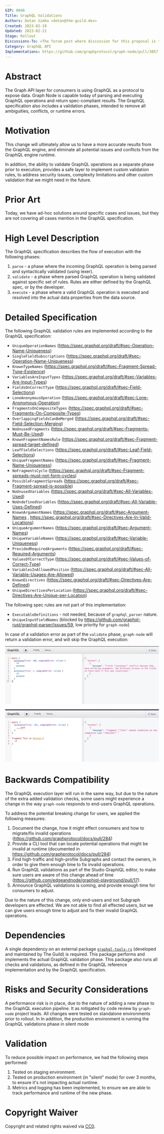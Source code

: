 ```yaml
---
GIP: 0046
Title: GraphQL Validations
Authors: Dotan Simha <dotan@the-guild.dev>
Created: 2023-02-19
Updated: 2023-02-21
Stage: Rollout
Discussions-To: <The forum post where discussion for this proposal is taking place.>
Category: GraphQL API
Implementations: https://github.com/graphprotocol/graph-node/pull/3057
---
```


# Abstract

The Graph API layer for consumers is using GraphQL as a protocol to expose data. Graph Node is capable today of parsing and executing GraphQL operations and return spec-compliant results.
The GraphQL specification also includes a validation phases, intended to remove all ambiguities, conflicts, or runtime errors.

# Motivation

This change will ultimately allow us to have a more accurate results from the GraphQL engine, and eliminate all potential issues and conflicts from the GraphQL engine runtime.

In addition, the ability to validate GraphQL operations as a separate phase prior to execution, provides a safe layer to implement custom validation rules, to address security issues, complexity limitations and other custom validation that we might need in the future.

# Prior Art

Today, we have ad-hoc solutions around specific cases and issues, but they are not covering all cases mention in the GraphQL specification.

# High Level Description

The GraphQL specification describes the flow of execution with the following phases:

1. `parse` - a phase where the incoming GraphQL operation is being parsed and syntactically validated (using lexer).
2. `validate` - a phase where parsed GraphQL operation is being validated against specific set of rules. Rules are either defined by the GraphQL spec, or by the developer.
3. `execute` - a phase where a valid GraphQL operation is executed and resolved into the actual data properties from the data source.

# Detailed Specification

The following GraphQL validation rules are implemented according to the GraphQL specification:

- `UniqueOperationNames` (https://spec.graphql.org/draft/#sec-Operation-Name-Uniqueness)
- `SingleFieldSubscriptions` (https://spec.graphql.org/draft/#sec-Operation-Name-Uniqueness)
- `KnownTypeNames` (https://spec.graphql.org/draft/#sec-Fragment-Spread-Type-Existence)
- `VariablesAreInputTypes` (https://spec.graphql.org/draft/#sec-Variables-Are-Input-Types)
- `FieldsOnCorrectType` (https://spec.graphql.org/draft/#sec-Field-Selections)
- `LoneAnonymousOperation` (https://spec.graphql.org/draft/#sec-Lone-Anonymous-Operation)
- `FragmentsOnCompositeTypes` (https://spec.graphql.org/draft/#sec-Fragments-On-Composite-Types)
- `OverlappingFieldsCanBeMerged` (https://spec.graphql.org/draft/#sec-Field-Selection-Merging)
- `NoUnusedFragments` (https://spec.graphql.org/draft/#sec-Fragments-Must-Be-Used)
- `KnownFragmentNamesRule` (https://spec.graphql.org/draft/#sec-Fragment-spread-target-defined)
- `LeafFieldSelections` (https://spec.graphql.org/draft/#sec-Leaf-Field-Selections)
- `UniqueFragmentNames` (https://spec.graphql.org/draft/#sec-Fragment-Name-Uniqueness)
- `NoFragmentsCycle` (https://spec.graphql.org/draft/#sec-Fragment-spreads-must-not-form-cycles)
- `PossibleFragmentSpreads` (https://spec.graphql.org/draft/#sec-Fragment-spread-is-possible)
- `NoUnusedVariables` (https://spec.graphql.org/draft/#sec-All-Variables-Used)
- `NoUndefinedVariables` (https://spec.graphql.org/draft/#sec-All-Variable-Uses-Defined)
- `KnownArgumentNames` (https://spec.graphql.org/draft/#sec-Argument-Names , https://spec.graphql.org/draft/#sec-Directives-Are-In-Valid-Locations)
- `UniqueArgumentNames` (https://spec.graphql.org/draft/#sec-Argument-Names)
- `UniqueVariableNames` (https://spec.graphql.org/draft/#sec-Variable-Uniqueness)
- `ProvidedRequiredArguments` (https://spec.graphql.org/draft/#sec-Required-Arguments)
- `ValuesOfCorrectType` (https://spec.graphql.org/draft/#sec-Values-of-Correct-Type)
- `VariablesInAllowedPosition` (https://spec.graphql.org/draft/#sec-All-Variable-Usages-Are-Allowed)
- `KnownDirectives` (https://spec.graphql.org/draft/#sec-Directives-Are-Defined)
- `UniqueDirectivesPerLocation` (https://spec.graphql.org/draft/#sec-Directives-Are-Unique-per-Location)

The following spec rules are not part of this implementation:

- `ExecutableDefinitions` - not needed, because of `graphql_parser` nature.
- `UniqueInputFieldNames` (blocked by https://github.com/graphql-rust/graphql-parser/issues/59, low priority for `graph-node`)

In case of a validation error as part of the `validate` phase, `graph-node` will return a validation error, and will skip the GraphQL execution:

![GraphQL Validation Error](../assets/gip-0046/graphql-validations-1.png)

![GraphQL Validation Error](../assets/gip-0046/graphql-validations-2.png)

# Backwards Compatibility

The GraphQL execution layer will run in the same way, but due to the nature of the extra added validation checks, some users might experience a change in the way `graph-node` responds to end-users GraphQL operations.

To address the potential breaking change for users, we applied the following measures:

1. Document the change, how it might effect consumers and how to migrate/fix invalid operations (https://github.com/graphprotocol/docs/pull/284)
2. Provide a CLI tool that can locate potential operations that might be invalid at runtime (documented in https://github.com/graphprotocol/docs/pull/284)
3. Find high-traffic and high-profile Subgraphs and contact the owners, in order to give them enough time to fix invalid operations.
4. Run GraphQL validations as part of the Studio GraphiQL editor, to make sure users are aware of this change ahead of time (https://github.com/edgeandnode/graphiql-playground/pull/17).
5. Announce GraphQL validations is coming, and provide enough time for consumers to adjust.

Due to the nature of this change, only end-users and not Subgraph developers are effected. We are not able to find all effected users, but we can give users enough time to adjust and fix their invalid GraphQL operations.

# Dependencies

A single dependency on an external package [`graphql-tools-rs`](https://github.com/dotansimha/graphql-tools-rs) (developed and maintained by The Guild) is required. This package performs and implements the actual GraphQL validation phase. This package also runs all checks and validations, as defined in the GraphQL reference implementation and by the GraphQL specification.

# Risks and Security Considerations

A performance risk is in place, due to the nature of adding a new phase to the GraphQL execution pipeline. It as mitigated by code review by `graph-node` project leads. All changes were tested on standalone environments prior to rollout. In In addition, the production environment is running the GraphQL validations phase in silent mode

# Validation

To reduce possible impact on performance, we had the following steps performed:

1. Tested on staging environment.
2. Tested on production environment (in "silent" mode) for over 3 months, to ensure it's not impacting actual runtime.
3. Metrics and logging has been implemented, to ensure we are able to track performance and runtime of the new phase.

# Copyright Waiver

Copyright and related rights waived via [CC0](https://creativecommons.org/publicdomain/zero/1.0/).
